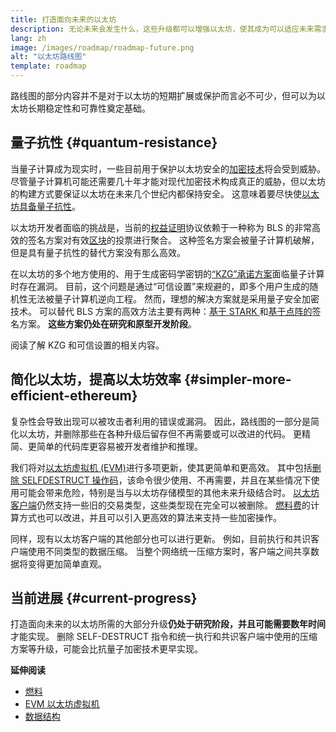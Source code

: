 ```yaml
---
title: 打造面向未来的以太坊
description: 无论未来会发生什么，这些升级都可以增强以太坊，使其成为可以适应未来需求的有韧性、去中心化的基础层。
lang: zh
image: /images/roadmap/roadmap-future.png
alt: "以太坊路线图"
template: roadmap
---
```


路线图的部分内容并不是对于以太坊的短期扩展或保护而言必不可少，但可以为以太坊长期稳定性和可靠性奠定基础。

## 量子抗性 {#quantum-resistance}

当量子计算成为现实时，一些目前用于保护以太坊安全的[加密技术](/glossary/#cryptography)将会受到威胁。 尽管量子计算机可能还需要几十年才能对现代加密技术构成真正的威胁，但以太坊的构建方式要保证以太坊在未来几个世纪内都保持安全。 这意味着要尽快使[以太坊具备量子抗性](https://consensys.net/blog/developers/how-will-quantum-supremacy-affect-blockchain/)。

以太坊开发者面临的挑战是，当前的[权益证明](/glossary/#pos)协议依赖于一种称为 BLS 的非常高效的签名方案对有效[区块](/glossary/#block)的投票进行聚合。 这种签名方案会被量子计算机破解，但是具有量子抗性的替代方案没有那么高效。

在以太坊的多个地方使用的、用于生成密码学密钥的[“KZG”承诺方案](/roadmap/danksharding/#what-is-kzg)面临量子计算时存在漏洞。 目前，这个问题是通过“可信设置”来规避的，即多个用户生成的随机性无法被量子计算机逆向工程。 然而，理想的解决方案就是采用量子安全加密技术。 可以替代 BLS 方案的高效方法主要有两种：[基于 STARK ](https://hackmd.io/@vbuterin/stark_aggregation)和[基于点阵的](https://medium.com/asecuritysite-when-bob-met-alice/so-what-is-lattice-encryption-326ac66e3175)签名方案。 **这些方案仍处在研究和原型开发阶段**。

<ButtonLink variant="outline-color" href="/roadmap/danksharding#what-is-kzg"> 阅读了解 KZG 和可信设置的相关内容。</ButtonLink>

## 简化以太坊，提高以太坊效率 {#simpler-more-efficient-ethereum}

复杂性会导致出现可以被攻击者利用的错误或漏洞。 因此，路线图的一部分是简化以太坊，并删除那些在各种升级后留存但不再需要或可以改进的代码。 更精简、更简单的代码库更容易被开发者维护和推理。

我们将对[以太坊虚拟机 (EVM)](/developers/docs/evm)进行多项更新，使其更简单和更高效。 其中包括[删除 SELFDESTRUCT 操作码](https://hackmd.io/@vbuterin/selfdestruct)，该命令很少使用、不再需要，并且在某些情况下使用可能会带来危险，特别是当与以太坊存储模型的其他未来升级结合时。 [以太坊客户端](/glossary/#consensus-client)仍然支持一些旧的交易类型，这些类型现在完全可以被删除。 [燃料费](/glossary/#gas)的计算方式也可以改进，并且可以引入更高效的算法来支持一些加密操作。

同样，现有以太坊客户端的其他部分也可以进行更新。 例如，目前执行和共识客户端使用不同类型的数据压缩。 当整个网络统一压缩方案时，客户端之间共享数据将变得更加简单直观。

## 当前进展 {#current-progress}

打造面向未来的以太坊所需的大部分升级**仍处于研究阶段，并且可能需要数年时间**才能实现。 删除 SELF-DESTRUCT 指令和统一执行和共识客户端中使用的压缩方案等升级，可能会比抗量子加密技术更早实现。

**延伸阅读**

- [燃料](/developers/docs/gas)
- [EVM 以太坊虚拟机](/developers/docs/evm)
- [数据结构](/developers/docs/data-structures-and-encoding)
